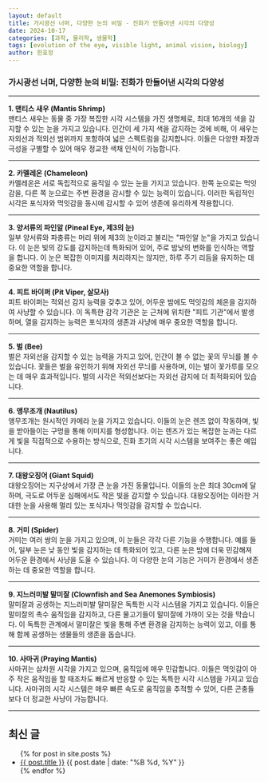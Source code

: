 ```yaml
---
layout: default
title: 가시광선 너머, 다양한 눈의 비밀 - 진화가 만들어낸 시각의 다양성
date: 2024-10-17
categories: [과학, 물리학, 생물학]
tags: [evolution of the eye, visible light, animal vision, biology]
author: 한효정
---
```



### 가시광선 너머, 다양한 눈의 비밀: 진화가 만들어낸 시각의 다양성

---

**1. 맨티스 새우 (Mantis Shrimp)**  
맨티스 새우는 동물 중 가장 복잡한 시각 시스템을 가진 생명체로, 최대 16개의 색을 감지할 수 있는 눈을 가지고 있습니다. 인간이 세 가지 색을 감지하는 것에 비해, 이 새우는 자외선과 적외선 범위까지 포함하여 넓은 스펙트럼을 감지합니다. 이들은 다양한 파장과 극성을 구별할 수 있어 매우 정교한 색채 인식이 가능합니다.

---

**2. 카멜레온 (Chameleon)**  
카멜레온은 서로 독립적으로 움직일 수 있는 눈을 가지고 있습니다. 한쪽 눈으로는 먹잇감을, 다른 쪽 눈으로는 주변 환경을 감시할 수 있는 능력이 있습니다. 이러한 독립적인 시각은 포식자와 먹잇감을 동시에 감시할 수 있어 생존에 유리하게 작용합니다.

---

**3. 양서류의 파인알 (Pineal Eye, 제3의 눈)**  
일부 양서류와 파충류는 머리 위에 제3의 눈이라고 불리는 "파인알 눈"을 가지고 있습니다. 이 눈은 빛의 강도를 감지하는데 특화되어 있어, 주로 밤낮의 변화를 인식하는 역할을 합니다. 이 눈은 복잡한 이미지를 처리하지는 않지만, 하루 주기 리듬을 유지하는 데 중요한 역할을 합니다.

---

**4. 피트 바이퍼 (Pit Viper, 살모사)**  
피트 바이퍼는 적외선 감지 능력을 갖추고 있어, 어두운 밤에도 먹잇감의 체온을 감지하여 사냥할 수 있습니다. 이 독특한 감각 기관은 눈 근처에 위치한 "피트 기관"에서 발생하며, 열을 감지하는 능력은 포식자의 생존과 사냥에 매우 중요한 역할을 합니다.

---

**5. 벌 (Bee)**  
벌은 자외선을 감지할 수 있는 능력을 가지고 있어, 인간이 볼 수 없는 꽃의 무늬를 볼 수 있습니다. 꽃들은 벌을 유인하기 위해 자외선 무늬를 사용하며, 이는 벌이 꽃가루를 모으는 데 매우 효과적입니다. 벌의 시각은 적외선보다는 자외선 감지에 더 최적화되어 있습니다.

---

**6. 앵무조개 (Nautilus)**  
앵무조개는 원시적인 카메라 눈을 가지고 있습니다. 이들의 눈은 렌즈 없이 작동하며, 빛을 받아들이는 구멍을 통해 이미지를 형성합니다. 이는 렌즈가 있는 복잡한 눈과는 다르게 빛을 직접적으로 수용하는 방식으로, 진화 초기의 시각 시스템을 보여주는 좋은 예입니다.

---

**7. 대왕오징어 (Giant Squid)**  
대왕오징어는 지구상에서 가장 큰 눈을 가진 동물입니다. 이들의 눈은 최대 30cm에 달하며, 극도로 어두운 심해에서도 작은 빛을 감지할 수 있습니다. 대왕오징어는 이러한 거대한 눈을 사용해 멀리 있는 포식자나 먹잇감을 감지할 수 있습니다.

---

**8. 거미 (Spider)**  
거미는 여러 쌍의 눈을 가지고 있으며, 이 눈들은 각각 다른 기능을 수행합니다. 예를 들어, 일부 눈은 낮 동안 빛을 감지하는 데 특화되어 있고, 다른 눈은 밤에 더욱 민감해져 어두운 환경에서 사냥을 도울 수 있습니다. 이 다양한 눈의 기능은 거미가 환경에서 생존하는 데 중요한 역할을 합니다.

---

**9. 지느러미발 말미잘 (Clownfish and Sea Anemones Symbiosis)**  
말미잘과 공생하는 지느러미발 말미잘은 독특한 시각 시스템을 가지고 있습니다. 이들은 말미잘의 촉수 움직임을 감지하고, 다른 물고기들이 말미잘에 가까이 오는 것을 막습니다. 이 독특한 관계에서 말미잘은 빛을 통해 주변 환경을 감지하는 능력이 있고, 이를 통해 함께 공생하는 생물들의 생존을 돕습니다.

---

**10. 사마귀 (Praying Mantis)**  
사마귀는 삼차원 시각을 가지고 있으며, 움직임에 매우 민감합니다. 이들은 먹잇감이 아주 작은 움직임을 할 때조차도 빠르게 반응할 수 있는 독특한 시각 시스템을 가지고 있습니다. 사마귀의 시각 시스템은 매우 빠른 속도로 움직임을 추적할 수 있어, 다른 곤충들보다 더 정교한 사냥이 가능합니다.

---

## 최신 글
<ul>
  {% for post in site.posts %}
    <li>
      <a href="{{ post.url }}">{{ post.title }}</a>
      <span>{{ post.date | date: "%B %d, %Y" }}</span>
    </li>
  {% endfor %}
</ul>